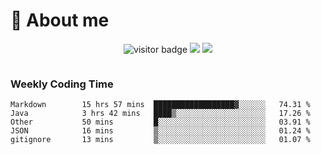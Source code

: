 <!-- ![](https://youpai.roccoshi.top/img/20200804214216.png) -->

# 🧐 About me
 
<p align="center">
<img src="https://visitor-badge.laobi.icu/badge?page_id=Lincest.Lincest&title=hits" alt="visitor badge"/>
<a href="mailto:imroccoshi@gmail.com"><img src="https://img.shields.io/badge/gmail-imroccoshi%40gmail.com-red"></a>
<a href="https://blog.roccoshi.top"><img src="https://img.shields.io/badge/blog-roccoshi-green"></a>
</p>

<div align="center">
  <img src="https://github-readme-stats.vercel.app/api?username=Lincest&show_icons=true&count_private=true&show_owner=true" alt="">
   <!-- <img src="https://github-readme-stats.vercel.app/api/wakatime?username=Moreality&v=2" alt=""/> -->
</div>

### Weekly Coding Time

<!--START_SECTION:waka-->

```text
Markdown        15 hrs 57 mins  ██████████████████▓░░░░░░   74.31 %
Java            3 hrs 42 mins   ████▒░░░░░░░░░░░░░░░░░░░░   17.26 %
Other           50 mins         █░░░░░░░░░░░░░░░░░░░░░░░░   03.91 %
JSON            16 mins         ▒░░░░░░░░░░░░░░░░░░░░░░░░   01.24 %
gitignore       13 mins         ▒░░░░░░░░░░░░░░░░░░░░░░░░   01.07 %
```

<!--END_SECTION:waka-->


